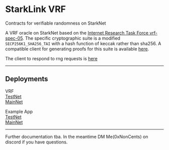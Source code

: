 # StarkLink VRF
Contracts for verifiable randomness on StarkNet

A VRF oracle on StarkNet based on the [Internet Research Task Force vrf-spec-05](https://datatracker.ietf.org/doc/html/draft-irtf-cfrg-vrf-05#section-5.3). The specific cryptographic suite is a modified `SECP256K1_SHA256_TAI` with a hash function of keccak rather than sha256. A compatible client for generating proofs for this suite is available [here](https://github.com/0xNonCents/vrf-client-starknet-rs).

The client to respond to rng requests is [here](https://github.com/0xNonCents/vrf-client-starknet-rs)

----
## Deployments

VRF \
[TestNet](https://goerli.voyager.online/contract/0x03eb948750baa18c8732f306171f616aa003afabf00ee9e543d9747fcdccfe4b)\
[MainNet](https://voyager.online/contract/0x00f6c3362fd1ffefe6f7177acb6c0574207629ce7d2ddf2f91ea8e740b1327bb)

Example App \
[TestNet](https://goerli.voyager.online/contract/0x03e3927d75dc47e1376ae04ace262ca21fe42aeda5dcc7672f411c3246ed5684)\
[MainNet](https://voyager.online/contract/0x0022d096be050d5838e5ff81f50151eab61affaee5e95dabe3455afebc68c248)

---

Further documentation tba. In the meantime DM Me(0xNonCents) on discord if you have questions.

